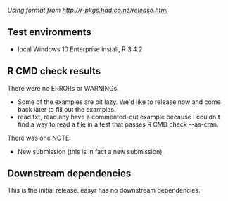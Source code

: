 *Using format from http://r-pkgs.had.co.nz/release.html*

## Test environments

* local Windows 10 Enterprise install, R 3.4.2

## R CMD check results

There were no ERRORs or WARNINGs.

* Some of the examples are bit lazy. We'd like to release now and come back later to fill out the examples.
* read.txt, read.any have a commented-out example because I couldn't find a way to read a file in a test that passes R CMD check --as-cran.

There was one NOTE:

* New submission (this is in fact a new submission).

## Downstream dependencies

This is the initial release. easyr has no downstream dependencies.